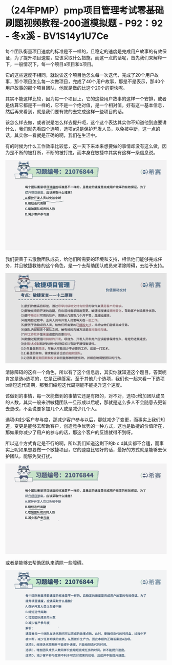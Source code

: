 # （24年PMP）pmp项目管理考试零基础刷题视频教程-200道模拟题 - P92：92 - 冬x溪 - BV1S14y1U7Ce

每个团队衡量项目速度的标准是不一样的，且稳定的速度是完成用户故事的有效保证，为了提升项目速度，应该采取什么措施，而这一点的话呢，首先我们来解释一下，一般情况下，每一个项目a项目和b项目。

它的这些速度不相同，就说诶这个项目他怎么每一次迭代，完成了20个用户故事，那个项目怎么每一次做项目，完成了40个用户故事，那是不是表示，那40个用户故事的那个项目团队，他就是做的比这个20个的更快呢。

其实不能这样比较，因为每一个项目上，它的这些用户故事的这样一个安排，或者是估算它都是不一样的，它不是一个绝对值，是一个相对值，好有这一基本信息，然后再来看到，就是我们要有效的去完成这样一些项目的话。

该怎么样去做，或者说是怎么样去提升呃，这个这个表达其实你不知道他到底要讲什么，我们就先看四个选项，选项a说是保护开发人员，以免被中断，这一点的话，其实你一看就是正确的啊，我们在生活中。

有的时候为什么工作效率比较低，这一天下来本来想要做的事情却没有这么做，因为是不断的被打断，不断的被打搅，而本身在敏捷中其实有这样一条信息说。



![](img/2ceffb46971ae3c3dd3ca6290bf412e5_1.png)

我们要善于去激励团队成员，给他们所需要的环境和支持，相信他们能够完成任务，并且敏捷教练的这个角色，是一个去帮助团队成员来清除障碍，去给予支持。



![](img/2ceffb46971ae3c3dd3ca6290bf412e5_3.png)

清除障碍的这样一个角色，所以有了这个信息后，其实你就知道这个题目，答案呢肯定是选a选项的，它是正确答案，至于其他几个选项，我们也一起来看一下选项b缩短迭代周期，那我们缩短迭代周期能不能提升这个速度。

该做到的事情，每一次能做到的事情它还是有限的，对不对，选项c增加团队成员的人数，其实一般来讲敏捷团队一旦形成以后呢，那就是这么多人不会随意去更新去更改，不会说要多加几个人或是减少几个人。

选项d减少客户参与度，那减少客户参与以后，那就减少了变更，而事实上我们知道，变更是能够去帮助客户，创造竞争优势的一种方式，这也是敏捷的价值所在，那如果你减少了用户的参与的话，那这个客户的反馈就得不到呀。

所以这个方式肯定是不行的啊，所以我们知道这剩下的b c d其实都不合适，而事实上呢如果想要做一个敏捷项目，它的速度比较好的话，最好的方式就是能够去保护团队，能够免受打扰。



![](img/2ceffb46971ae3c3dd3ca6290bf412e5_5.png)

或者是能够去帮助团队来清除一些障碍。

![](img/2ceffb46971ae3c3dd3ca6290bf412e5_7.png)